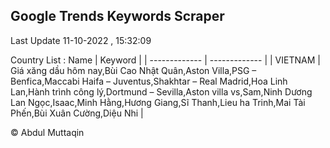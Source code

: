 

## Google Trends Keywords Scraper 
 
Last Update 11-10-2022 , 15:32:09

Country List :
 Name  | Keyword |
| ------------- | ------------- |
| VIETNAM | Giá xăng dầu hôm nay,Bùi Cao Nhật Quân,Aston Villa,PSG – Benfica,Maccabi Haifa – Juventus,Shakhtar – Real Madrid,Hoa Linh Lan,Hành trình công lý,Dortmund – Sevilla,Aston villa vs,Sam,Ninh Dương Lan Ngọc,Isaac,Minh Hằng,Hương Giang,Sĩ Thanh,Lieu ha Trinh,Mai Tài Phến,Bùi Xuân Cường,Diệu Nhi |



© Abdul Muttaqin 
